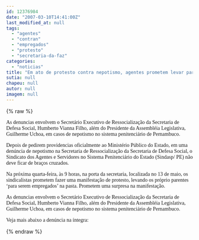 ```yaml
---
id: 12376984
date: "2007-03-10T14:41:00Z"
last_modified_at: null
tags:
  - "agentes"
  - "contran"
  - "empregados"
  - "protesto"
  - "secretaria-da-faz"
categories:
  - "noticias"
title: "Em ato de protesto contra nepotismo, agentes prometem levar parentes para serem empregados em secretaria"
sutia: null
chapeu: null
autor: null
imagem: null
---
```

{% raw %}
<p><P><FONT face=Verdana>As denuncias envolvem o Secretário Executivo de Ressocialização da Secretaria de Defesa Social, Humberto Vianna Filho, além do Presidente da Assembléia Legislativa, Guilherme Uchoa, em casos de nepotismo no sistema penitenciário de Pernambuco. </FONT></P></p>
<p><P><FONT face=Verdana>Depois de pedirem providencias oficialmente ao Ministério Público do Estado, em uma denúncia de nepotismo na Secretaria de Ressocialização da Secretaria de Defesa Social, o Sindicato dos Agentes e Servidores no Sistema Penitenciário do Estado (Sindasp/ PE) não deve ficar de braços cruzados. </FONT></P></p>
<p><P><FONT face=Verdana>Na próxima quarta-feira, às 9 horas, na porta da secretaria, localizada no 13 de maio, os sindicalistas prometem fazer uma manifestação de protesto, levando os próprio parentes ‘para serem empregados’ na pasta. Prometem uma surpresa na manifestação.</FONT></P></p>
<p><P><FONT face=Verdana>As denuncias envolvem o Secretário Executivo de Ressocialização da Secretaria de Defesa Social, Humberto Vianna Filho, além do Presidente da Assembléia Legislativa, Guilherme Uchoa, em casos de nepotismo no sistema penitenciário de Pernambuco. </FONT></P></p>
<p><P><FONT face=Verdana>Veja mais abaixo a denúncia na íntegra:</FONT></P> </p>
{% endraw %}